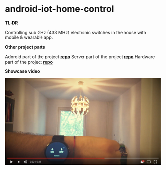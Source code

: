 # android-iot-home-control

**TL:DR**

Controlling sub GHz (433 MHz) electronic switches in the house with mobile &amp; wearable app.


**Other project parts**

Adnroid part of the project [**repo**](https://github.com/bernardpletikosa/android-iot-home-control)
Server part of the project [**repo**](https://github.com/SmbatYeranyan/nodejs-iot-home-control)
Hardware part of the project [**repo**](https://github.com/SmbatYeranyan/hardware-iot-home-control)


**Showcase video**

[![Showcase](video_tmb.png)](https://youtu.be/a7YZduo_jgk "Home Ctrl showcase")


